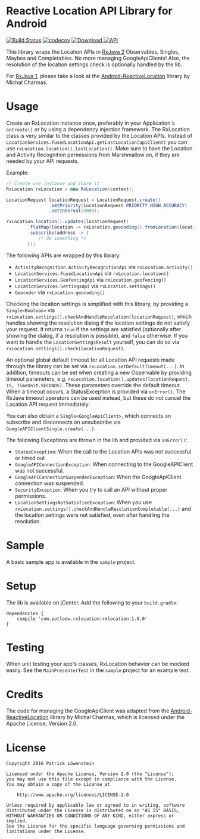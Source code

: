 # Reactive Location API Library for Android

[![Build Status](https://travis-ci.org/patloew/RxLocation.svg?branch=master)](https://travis-ci.org/patloew/RxLocation) [![codecov](https://codecov.io/gh/patloew/RxLocation/branch/master/graph/badge.svg)](https://codecov.io/gh/patloew/RxLocation) [![Download](https://api.bintray.com/packages/patloew/maven/RxLocation/images/download.svg) ](https://bintray.com/patloew/maven/RxLocation/_latestVersion) [![API](https://img.shields.io/badge/API-9%2B-brightgreen.svg?style=flat)](https://android-arsenal.com/api?level=9)

This library wraps the Location APIs in [RxJava 2](https://github.com/ReactiveX/RxJava/tree/2.x) Observables, Singles, Maybes and Completables. No more managing GoogleApiClients! Also, the resolution of the location settings check is optionally handled by the lib.

For [RxJava 1](https://github.com/ReactiveX/RxJava/tree/1.x), please take a look at the [Android-ReactiveLocation](https://github.com/mcharmas/Android-ReactiveLocation) library by Michał Charmas.

# Usage

Create an RxLocation instance once, preferably in your Application's `onCreate()` or by using a dependency injection framework. The RxLocation class is very similar to the classes provided by the Location APIs. Instead of `LocationServices.FusedLocationApi.getLastLocation(apiClient)` you can use `rxLocation.location().lastLocation()`. Make sure to have the Location and Activity Recognition permissions from Marshmallow on, if they are needed by your API requests.

Example:

```java
// Create one instance and share it
RxLocation rxLocation = new RxLocation(context);

LocationRequest locationRequest = LocationRequest.create()
                .setPriority(LocationRequest.PRIORITY_HIGH_ACCURACY)
                .setInterval(5000);

rxLocation.location().updates(locationRequest)
		.flatMap(location -> rxLocation.geocoding().fromLocation(location).toObservable())
		.subscribe(address -> {
			/* do something */
		});
```

The following APIs are wrapped by this library:

* `ActivityRecognition.ActivityRecognitionApi` via `rxLocation.activity()`
* `LocationServices.FusedLocationApi` via `rxLocation.location()`
* `LocationServices.GeofencingApi` via `rxLocation.geofencing()`
* `LocationServices.SettingsApi` via `rxLocation.settings()`
* `Geocoder` via `rxLocation.geocoding()`

Checking the location settings is simplified with this library, by providing a `Single<Boolean>` via `rxLocation.settings().checkAndHandleResolution(locationRequest)`, which handles showing the resolution dialog if the location settings do not satisfy your request. It returns `true` if the settings are satisfied (optionally after showing the dialog, if a resolution is possible), and `false` otherwise. If you want to handle the `LocationSettingsResult` yourself, you can do so via `rxLocation.settings().check(locationRequest)`.

An optional global default timeout for all Location API requests made through the library can be set via `rxLocation.setDefaultTimeout(...)`. In addition, timeouts can be set when creating a new Observable by providing timeout parameters, e.g. `rxLocation.location().updates(locationRequest, 15, TimeUnit.SECONDS)`. These parameters override the default timeout. When a timeout occurs, a StatusException is provided via `onError()`. The RxJava timeout operators can be used instead, but these do not cancel the Location API request immediately.

You can also obtain a `Single<GoogleApiClient>`, which connects on subscribe and disconnects on unsubscribe via `GoogleAPIClientSingle.create(...)`.

The following Exceptions are thrown in the lib and provided via `onError()`:

* `StatusException`: When the call to the Location APIs was not successful or timed out
* `GoogleAPIConnectionException`: When connecting to the GoogleAPIClient was not successful.
* `GoogleAPIConnectionSuspendedException`: When the GoogleApiClient connection was suspended.
* `SecurityException`: When you try to call an API without proper permissions.
* `LocationSettingsNotSatisfiedException`: When you use `rxLocation.settings().checkAndHandleResolutionCompletable(...)` and the location settings were not satisfied, even after handling the resolution.

# Sample

A basic sample app is available in the `sample` project.

# Setup

The lib is available on jCenter. Add the following to your `build.gradle`:

	dependencies {
	    compile 'com.patloew.rxlocation:rxlocation:1.0.0'
	}

# Testing

When unit testing your app's classes, RxLocation behavior can be mocked easily. See the `MainPresenterTest` in the `sample` project for an example test.

# Credits

The code for managing the GoogleApiClient was adapted from the [Android-ReactiveLocation](https://github.com/mcharmas/Android-ReactiveLocation) library by Michał Charmas, which is licensed under the Apache License, Version 2.0.

# License

	Copyright 2016 Patrick Löwenstein

	Licensed under the Apache License, Version 2.0 (the "License");
	you may not use this file except in compliance with the License.
	You may obtain a copy of the License at

	    http://www.apache.org/licenses/LICENSE-2.0

	Unless required by applicable law or agreed to in writing, software
	distributed under the License is distributed on an "AS IS" BASIS,
	WITHOUT WARRANTIES OR CONDITIONS OF ANY KIND, either express or implied.
	See the License for the specific language governing permissions and
	limitations under the License.